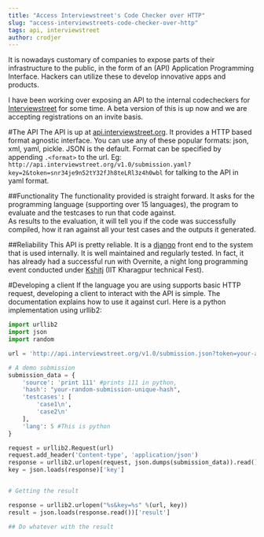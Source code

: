 ```yaml
---
title: "Access Interviewstreet's Code Checker over HTTP"
slug: "access-interviewstreets-code-checker-over-http"
tags: api, interviewstreet
author: crodjer
---
```


It is nowadays customary of companies to expose parts of their infrastructure to
the public, in the form of an (API) Application Programming Interface. Hackers
can utilize these to develop innovative apps and products.

I have been working over exposing an API to the internal codecheckers for
[Interviewstreet][is] for some time. A beta version of this is up now and we are
accepting registrations on an invite basis.

#The API
The API is up at [api.interviewstreet.org][api]. It provides a HTTP based format
agnostic interface. You can use any of these popular formats: json, xml, yaml,
pickle. JSON is the default. Format can be specified by appending `.<format>` to
the url. Eg:
`http://api.interviewstreet.org/v1.0/submission.yaml?key=2&token=snr34je9n52tY32fJh8teLRl3z4h0wbl`
for talking to the API in yaml format.

##Functionality
The functionality provided is straight forward. It asks for the programming
language (supporting over 15 languages), the program to evaluate and the
testcases to run that code against.  
As results to the evaluation, it will tell you if the code was successfully
compiled, how it ran against all your test cases and the outputs it generated.

##Reliability
This API is pretty reliable. It is a [django][django] front end to the system
that is used internally. It is well maintained and regularly tested. In fact,
it has already had a successful run with Overnite, a night long programming
event conducted under [Kshitj][ktj] (IIT Kharagpur technical Fest).

#Developing a client
If the language you are using supports basic HTTP request, developing a client
to interact with the API is simple. The documentation explains how to use it
against curl. Here is a python implementation using urllib2:

```python
import urllib2
import json
import random

url = 'http://api.interviewstreet.org/v1.0/submission.json?token=your-api-token'

# A demo submission
submission_data = {
    'source': 'print 111' #prints 111 in python,
    'hash': "your-random-submission-unique-hash",
    'testcases': [
        'case1\n',
        'case2\n'
    ],
    'lang': 5 #This is python
}

request = urllib2.Request(url)
request.add_header('Content-type', 'application/json')
response = urllib2.urlopen(request, json.dumps(submission_data)).read()
key = json.loads(response)['key']


# Getting the result

response = urllib2.urlopen("%s&key=%s" %(url, key))
result = json.loads(response.read())['result']

## Do whatever with the result
```

[is]: http://www.interviewstreet.org/
[api]: http://api.interviewstreet.org/
[django]: https://www.djangoproject.com/
[ktj]: http://ktj.in/
